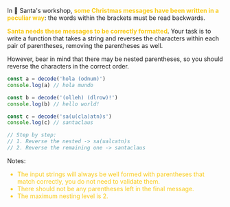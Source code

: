 In 🎅 Santa's workshop, <strong style="color: #faca15">some Christmas messages have been written in a peculiar way</strong>: the words within the brackets must be read backwards.

<strong style="color: #faca15">Santa needs these messages to be correctly formatted</strong>. Your task is to write a function that takes a string and reverses the characters within each pair of parentheses, removing the parentheses as well.

However, bear in mind that there may be nested parentheses, so you should reverse the characters in the correct order.

```js
const a = decode('hola (odnum)')
console.log(a) // hola mundo

const b = decode('(olleh) (dlrow)!')
console.log(b) // hello world!

const c = decode('sa(u(cla)atn)s')
console.log(c) // santaclaus

// Step by step:
// 1. Reverse the nested -> sa(ualcatn)s
// 2. Reverse the remaining one -> santaclaus
```
Notes:

<ul>
  <li style="color: #faca15">The input strings will always be well formed with parentheses that match correctly, you do not need to validate them.</li>
  <li style="color: #faca15">There should not be any parentheses left in the final message.</li>
  <li style="color: #faca15">The maximum nesting level is 2.</li>
</ul>
